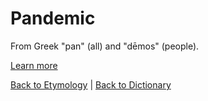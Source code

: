 # Pandemic

From Greek "pan" (all) and "dēmos" (people).

[Learn more](https://en.wiktionary.org/wiki/pandemic)

[Back to Etymology](Etymology.md) | [Back to Dictionary](../dictionary.md)
